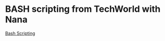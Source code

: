 # BASH scripting from TechWorld with Nana

[Bash Scripting](https://www.youtube.com/watch?app=desktop&v=PNhq_4d-5ek&ab_channel=TechWorldwithNana)

